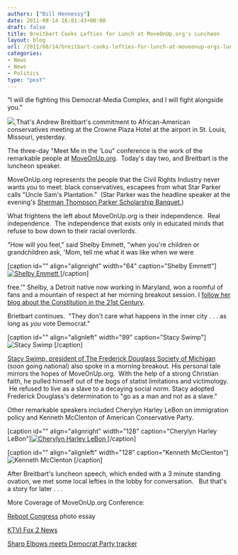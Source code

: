 ```yaml
---
authors: ["Bill Hennessy"]
date: 2011-08-14 16:01:43+00:00
draft: false
title: Breitbart Cooks Lefties for Lunch at MoveOnUp.org's Luncheon
layout: blog
url: /2011/08/14/breitbart-cooks-lefties-for-lunch-at-moveonup-orgs-luncheon/
categories:
- News
- News
- Politics
type: "post"
---
```


"I will die fighting this Democrat-Media Complex, and I will fight alongside you."

[![](https://19015-hennessysview.hennessysview.com/wp-content/uploads/2011/08/breitbartMoveOnUp-293x300.jpg)
](https://19015-hennessysview.hennessysview.com/wp-content/uploads/2011/08/breitbartMoveOnUp.jpg)That's Andrew Breitbart's commitment to African-American conservatives meeting at the Crowne Plaza Hotel at the airport in St. Louis, Missouri, yesterday.

The three-day "Meet Me in the 'Lou" conference is the work of the remarkable people at [MoveOnUp.org](https://moveonup.ning.com/).  Today's day two, and Breitbart is the luncheon speaker.

MoveOnUp.org represents the people that the Civil Rights Industry never wants you to meet: black conservatives, escapees from what Star Parker calls "Uncle Sam's Plantation."  (Star Parker was the headline speaker at the evening's [Sherman Thompson Parker Scholarship Banquet.](https://www.thegatewaypundit.com/2011/08/star-parker-shines-at-move-on-up-org-annual-conference-in-st-louis/))

What frightens the left about MoveOnUp.org is their independence.  Real independence.  The independence that exists only in educated minds that refuse to bow down to their racial overlords.

"How will you feel," said Shelby Emmett, "when you're children or grandchildren ask, 'Mom, tell me what it was like when we were

[caption id="" align="alignright" width="64" caption="Shelby Emmett"][![Shelby Emmett](https://api.ning.com/files/wHNVMxBkLEYRjyjwdJSQlNFIyUMKMb93gXh0fkG2axg2WRuR0JdJi7NKm75ofE3dht7PML3qqIgUBEiHmWTnBaSkrsKqofzr/shelby1.jpg?width=64&height=64&crop=1%3A1)
](https://moveonup.ning.com/profiles/blogs/what-happened-to-the-american)[/caption]

free.'" Shelby, a Detroit native now working in Maryland, won a roomful of fans and a mountain of respect at her morning breakout session. I [follow her blog about the Constitution in the 21st Century](https://constitution21st.blogspot.com/).

Brietbart continues.  "They don't care what happens in the inner city . . . as long as _you_ vote Democrat."



[caption id="" align="alignleft" width="99" caption="Stacy Swimp"]![Stacy Swimp](https://theeyeheard.files.wordpress.com/2011/04/stacy-swimp1.jpeg?w=155&h=185)
[/caption]

[Stacy Swimp, president of The Frederick Douglass Society of Michigan](https://frederickdouglassfoundationofmichigan.blogspot.com/) (soon going national) also spoke in a morning breakout. His personal tale mirrors the hopes of MoveOnUp.org.  With the help of a strong Christian faith, he pulled himself out of the bogs of statist limitations and victimology.  He refused to live as a slave to a decaying social norm. Stacy adopted Frederick Douglass's determination to "go as a man and not as a slave."

Other remarkable speakers included Cherylyn Harley LeBon on immigration policy and Kenneth McClenton of American Conservative Party.

[caption id="" align="alignright" width="128" caption="Cherylyn Harley LeBon"][![Cherylyn Harley LeBon](https://a2.twimg.com/profile_images/1410575157/cherpic1_reasonably_small.jpg)
](https://www.nationalcenter.org/bios/P21Speakers_LeBon.html)[/caption]

[caption id="" align="alignleft" width="128" caption="Kenneth McClenton"]![Kenneth McClenton](https://api.ning.com/files/CL7wZ7e5MlxfjzXAiWYkyT4xUTPWLhitRJ578JOWc7l7bh9sOeZEzuDhUA-eqd0ghSK9F6MwtWHLaAw1hrZRi*JShoJO07fr/KennethMcClenton.jpg?width=183&height=183&crop=1%3A1)
[/caption]

After Breitbart's luncheon speech, which ended with a 3 minute standing ovation, we met some local lefties in the lobby for conversation.   But that's a story for later . . .

More Coverage of MoveOnUp.org Conference:

[Reboot Congress](https://rebootcongress.blogspot.com/) photo essay

[KTVI Fox 2 News](https://www.fox2now.com/news/ktvi-move-on-up-conference-stl-81111,0,3948394.story)





[Sharp Elbows meets Democrat Party tracker](https://sharpelbowsstl.blogspot.com/2011/08/lets-meet-democrat-tracker.html)




